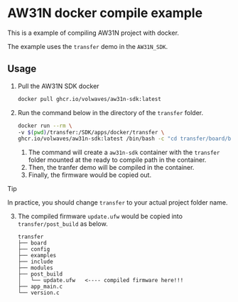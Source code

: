 # AW31N docker compile example

This is a example of compiling AW31N project with docker.

The example uses the `transfer` demo in the `AW31N_SDK`.

## Usage

1. Pull the AW31N SDK docker

   ```bash
   docker pull ghcr.io/volwaves/aw31n-sdk:latest
   ```
2. Run the command below in the directory of the `transfer` folder. 

   ```bash
   docker run --rm \
   -v $(pwd)/transfer:/SDK/apps/docker/transfer \
   ghcr.io/volwaves/aw31n-sdk:latest /bin/bash -c "cd transfer/board/bd47 && make && cp -f /SDK/apps/app/post_build/bd47/update.ufw /SDK/apps/docker/transfer/post_build/"
   ```

	1. The command will create a `aw31n-sdk` container with the `transfer` folder mounted at the ready to compile path in the container.  
	2. Then, the tranfer demo will be compiled in the container.  
	3. Finally, the firmware would be copied out.

> [!TIP]
> In practice, you should change `transfer` to your actual project folder name.

3. The compiled firmware `update.ufw` would be copied into `transfer/post_build` as below.
   ```tree
   transfer
   ├── board
   ├── config
   ├── examples
   ├── include
   ├── modules
   ├── post_build
   │   └── update.ufw	<---- compiled firmware here!!!
   ├── app_main.c
   └── version.c
   ```
